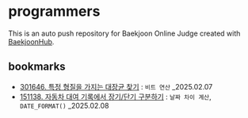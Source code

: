 # programmers
This is an auto push repository for Baekjoon Online Judge created with [BaekjoonHub](https://github.com/BaekjoonHub/BaekjoonHub).

## bookmarks
- [301646. 특정 형질을 가지는 대장균 찾기](https://github.com/hyeon48615/programmers/tree/main/MySQL/프로그래머스/1/301646. 특정 형질을 가지는 대장균 찾기) : `비트 연산` _2025.02.07
- [151138. 자동차 대여 기록에서 장기/단기 구분하기](https://github.com/hyeon48615/programmers/tree/main/MySQL/프로그래머스/1/151138. 자동차 대여 기록에서 장기／단기 대여 구분하기) : `날짜 차이 계산`, `DATE_FORMAT()` _2025.02.08
